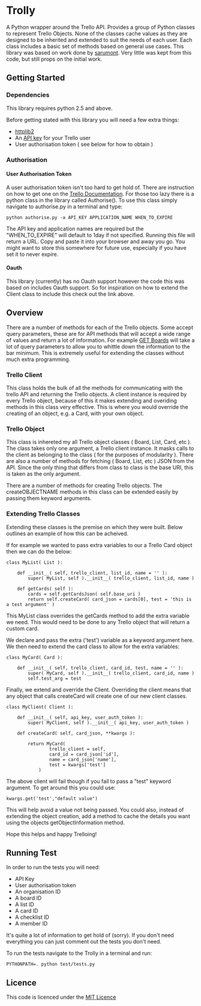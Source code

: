 # Trolly

A Python wrapper around the Trello API. Provides a group of Python classes to represent Trello Objects. None of the 
classes cache values as they are designed to be inherited and extended to suit the needs of each user. Each class 
includes a basic set of methods based on general use cases. This library was based on work done by 
[sarumont](https://github.com/sarumont/py-trello). Very little was kept from this code, but still props on the initial 
work.


## Getting Started

### Dependencies

This library requires python 2.5 and above.

Before getting stated with this library you will need a few extra things:
- [httplib2](http://code.google.com/p/httplib2/)
- An [API key](https://trello.com/docs/gettingstarted/index.html#getting-an-application-key) for your Trello user
- User authorisation token ( see below for how to obtain )

### Authorisation

#### User Authorisation Token

A user authorisation token isn't too hard to get hold of. There are instruction on how to get one on the 
[Trello Documentation](https://trello.com/docs/gettingstarted/index.html#getting-a-token-from-a-user). For those too 
lazy there is a python class in the library called Authorise(). To use this class simply navigate to authorise.py in a 
terminal and type:
    
    python authorise.py -a API_KEY APPLICATION_NAME WHEN_TO_EXPIRE

The API key and application names are required but the "WHEN_TO_EXPIRE" will default to 1day if not specified. Running
this file will return a URL. Copy and paste it into your browser and away you go. You might want to store this somewhere
for future use, especially if you have set it to never expire.

#### Oauth

This library (currently) has no Oauth support however the code this was based on includes Oauth support. So for 
inspiration on how to extend the Client class to include this check out the link above.


## Overview

There are a number of methods for each of the Trello objects. Some accept query parameters, these are for API methods 
that will accept a wide range of values and return a lot of information. For example 
[GET Boards](https://trello.com/docs/api/board/index.html#get-1-boards-board-id) will take a lot of query parameters to 
allow you to whittle down the information to the bar minimum. This is extremely useful for extending the classes without
 much extra programming.

### Trello Client

This class holds the bulk of all the methods for communicating with the trello API and returning the Trello objects. 
A client instance is required by every Trello object, because of this it makes extending and overiding methods in this
class very effective. This is where you would override the creating of an object, e.g. a Card, with your own object. 


### Trello Object

This class is inhereted my all Trello object classes ( Board, List, Card, etc ). The class takes only one argument, a 
Trello client instance. It masks calls to the client as belonging to the class ( for the purposes of modularity ).
There are also a number of methods for fetching ( Board, List, etc ) JSON from the API. Since the only thing that 
differs from class to class is the base URI, this is taken as the only argument. 

There are a number of methods for creating Trello objects. The createOBJECTNAME methods in this class can be extended
easily by passing them keyword arguments.


### Extending Trello Classes

Extending these classes is the premise on which they were built. Below outlines an example of how this can be acheived.

If for example we wanted to pass extra variables to our a Trello Card object then we can do the below:

    class MyList( List ):

        def __init__( self, trello_client, list_id, name = '' ):
            super( MyList, self ).__init__( trello_client, list_id, name )

        def getCards( self ):
            cards = self.getCardsJson( self.base_uri )
            return self.createCard( card_json = cards[0], test = 'this is a test argument' )


This MyList class overrides the getCards method to add the extra variable we need. This would need to be done to any 
Trello object that will return a custom card.

We declare and pass the extra ('test') variable as a keyword argument here. We then need to extend the card class to 
allow for the extra variables:

    class MyCard( Card ):

        def __init__( self, trello_client, card_id, test, name = '' ):
            super( MyCard, self ).__init__( trello_client, card_id, name )
            self.test_arg = test

Finally, we extend and override the Client. Overriding the client means that any object that calls createCard will 
create one of our new client classes.

    class MyClient( Client ):

        def __init__( self, api_key, user_auth_token ):
            super( MyClient, self ).__init__( api_key, user_auth_token )

        def createCard( self, card_json, **kwargs ):

            return MyCard( 
                    trello_client = self,
                    card_id = card_json['id'],
                    name = card_json['name'],
                    test = kwargs['test']
                )

The above client will fail though if you fail to pass a "test" keyword argument. To get around this you could use:

    kwargs.get('test',"default value")

This will help avoid a value not being passed. You could also, instead of extending the object creation, add
a method to cache the details you want using the objects getObjectInformation method.

Hope this helps and happy Trelloing!


## Running Test

In order to run the tests you will need:
- API Key
- User authorisation token
- An organisation ID
- A board ID
- A list ID
- A card ID
- A checklist ID
- A member ID

It's quite a lot of information to get hold of (sorry). If you don't need everything you can just comment out 
the tests you don't need.

To run the tests navigate to the Trolly in a terminal and run:  

    PYTHONPATH=. python test/tests.py



## Licence

This code is licenced under the [MIT Licence](http://opensource.org/licenses/mit-license.php)
